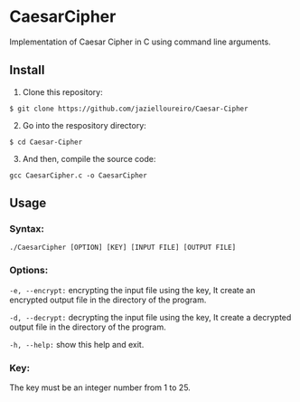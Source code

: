 # CaesarCipher
Implementation of Caesar Cipher in C using command line arguments.

## Install
1. Clone this repository:

`$ git clone https://github.com/jazielloureiro/Caesar-Cipher`

2. Go into the respository directory:

`$ cd Caesar-Cipher`

3. And then, compile the source code:

`gcc CaesarCipher.c -o CaesarCipher`

## Usage
### Syntax:
`./CaesarCipher [OPTION] [KEY] [INPUT FILE] [OUTPUT FILE]`

### Options:
`-e, --encrypt:` encrypting the input file using the key, It create an encrypted output file in the directory of the program.

`-d, --decrypt:` decrypting the input file using the key, It create a decrypted output file in the directory of the program.

`-h, --help:` show this help and exit.

### Key:
The key must be an integer number from 1 to 25.
